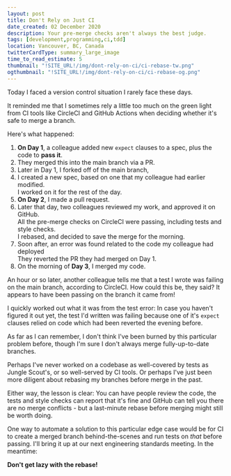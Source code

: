 ```yaml
---
layout: post
title: Don't Rely on Just CI
date_created: 02 December 2020
description: Your pre-merge checks aren't always the best judge.
tags: [development,programming,ci,tdd]
location: Vancouver, BC, Canada
twitterCardType: summary_large_image
time_to_read_estimate: 5
thumbnail: "!SITE_URL!/img/dont-rely-on-ci/ci-rebase-tw.png"
ogthumbnail: "!SITE_URL!/img/dont-rely-on-ci/ci-rebase-og.png"
---
```


Today I faced a version control situation I rarely face these days.

It reminded me that I sometimes rely a little too much on the green light from CI tools like CircleCI and GitHub Actions when deciding whether it's safe to merge a branch.

Here's what happened:

1. **On Day 1**, a colleague added new `expect` clauses to a spec, plus the code to **pass it**.
2. They merged this into the main branch via a PR.
3. Later in Day 1, I forked off of the main branch,
4. I created a new spec, based on one that my colleague had earlier modified.<br />I worked on it for the rest of the day.
4. **On Day 2**, I made a pull request.
5. Later that day, two colleagues reviewed my work, and approved it on GitHub.<br />All the pre-merge checks on CircleCI were passing, including tests and style checks.<br />I rebased, and decided to save the merge for the morning.
6. Soon after, an error was found related to the code my colleague had deployed<br />They reverted the PR they had merged on Day 1.
7. On the morning of **Day 3**, I merged my code.

An hour or so later, another colleague tells me that a test I wrote was failing on the main branch, according to CircleCI. How could this be, they said? It appears to have been passing on the branch it came from!

I quickly worked out what it was from the test error: In case you haven't figured it out yet, the test I'd written was failing because one of it's `expect` clauses relied on code which had been reverted the evening before.

As far as I can remember, I don't think I've been burned by this particular problem before, though I'm sure I don't always merge fully-up-to-date branches.

Perhaps I've never worked on a codebase as well-covered by tests as Jungle Scout's, or so well-served by CI tools. Or perhaps I've just been more diligent about rebasing my branches before merge in the past.

Either way, the lesson is clear: You can have people review the code, the tests and style checks can report that it's fine and GitHub can tell you there are no merge conflicts - but a last-minute rebase before merging might still be worth doing.

One way to automate a solution to this particular edge case would be for CI to create a merged branch behind-the-scenes and run tests on _that_ before passing. I'll bring it up at our next engineering standards meeting. In the meantime:

**Don't get lazy with the rebase!**
